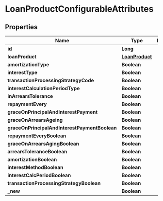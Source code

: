 

# LoanProductConfigurableAttributes

## Properties

Name | Type | Description | Notes
------------ | ------------- | ------------- | -------------
**id** | **Long** |  |  [optional]
**loanProduct** | [**LoanProduct**](LoanProduct.md) |  |  [optional]
**amortizationType** | **Boolean** |  |  [optional]
**interestType** | **Boolean** |  |  [optional]
**transactionProcessingStrategyCode** | **Boolean** |  |  [optional]
**interestCalculationPeriodType** | **Boolean** |  |  [optional]
**inArrearsTolerance** | **Boolean** |  |  [optional]
**repaymentEvery** | **Boolean** |  |  [optional]
**graceOnPrincipalAndInterestPayment** | **Boolean** |  |  [optional]
**graceOnArrearsAgeing** | **Boolean** |  |  [optional]
**graceOnPrincipalAndInterestPaymentBoolean** | **Boolean** |  |  [optional]
**repaymentEveryBoolean** | **Boolean** |  |  [optional]
**graceOnArrearsAgingBoolean** | **Boolean** |  |  [optional]
**arrearsToleranceBoolean** | **Boolean** |  |  [optional]
**amortizationBoolean** | **Boolean** |  |  [optional]
**interestMethodBoolean** | **Boolean** |  |  [optional]
**interestCalcPeriodBoolean** | **Boolean** |  |  [optional]
**transactionProcessingStrategyBoolean** | **Boolean** |  |  [optional]
**_new** | **Boolean** |  |  [optional]



